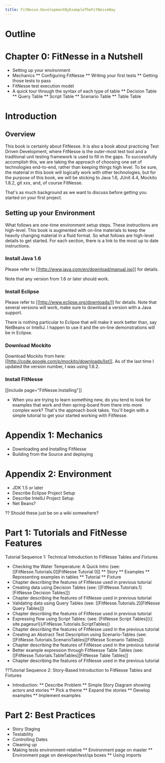 ```yaml
---
title: FitNesse.DevelopmentByExampleTheFitNesseWay
---
```

# Outline
# Chapter 0: FitNesse in a Nutshell
* Setting up your environment
* Mechanics
** Configuring FitNesse
** Writing your first tests
** Getting those tests to pass
* FitNesse test execution model
* A quick tour through the syntax of each type of table
** Decision Table
** Query Table
** Script Table
** Scenario Table
** Table Table

# Introduction
## Overview
This book is certainly about FitNesse. It is also a book about practicing Test Driven Development, where FitNesse is the outer-most test tool and a traditional unit testing framework is used to fill in the gaps. To successfully accomplish this, we are taking the approach of choosing one set of technologies end-to-end, rather than keeping things high level. To be sure, the material in this book will logically work with other technologies, but for the purpose of this book, we will be sticking to Java 1.6, JUnit 4.4, Mockito 1.8.2, git xxx, and, of course FitNesse.

That's as much background as we want to discuss before getting you started on your first project.

## Setting up your Environment
What follows are one-time environment setup steps. These instructions are high-level. This book is augmented with on-line materials to keep the heavily changing material in a fluid format. So what follows are high-level details to get started. For each section, there is a link to the most up to date instructions.
### Install Java 1.6
Please refer to [[http://www.java.com/en/download/manual.jsp]] for details.

Note that any version from 1.6 or later should work.

### Install Eclipse
Please refer to [[http://www.eclipse.org/downloads/]] for details. Note that several versions will work, make sure to download a version with a Java support.

There is nothing particular to Eclipse that will make it work better than, say NetBeans or IntelliJ. I happen to use it and the on-line demonstrations will be in Eclipse.
### Download Mockito
Download Mockito from here: [[http://code.google.com/p/mockito/downloads/list]]. As of the last time I updated the version number, I was using 1.8.2.

### Install FitNesse
[[include page="FitNesse.Installing"]]
* When you are trying to learn something new, do you tend to look for examples that work and then spring-board from there into more complex work? That's the approach book takes. You'll begin with a simple tutorial to get your started working with FitNesse. 

# Appendix 1: Mechanics
* Downloading and Installing FitNesse
* Building from the Source and deploying

# Appendix 2: Environment
* JDK 1.5 or later
* Describe Eclipse Project Setup
* Describe IntelliJ Project Setup
* Net Beans?

?? Should these just be on a wiki somewhere?

# Part 1: Tutorials and FitNesse Features
Tutorial Sequence 1: Technical Introduction to FitNesse Tables and Fixtures
* Checking the Water Temperature: A Quick Intro (see: [[FitNesse.Tutorials.0][FitNesse Tutorial 0]]
** Story
** Examples
** Representing examples in tables
** Tutorial
** Fixture
* Chapter describing the features of FitNesse used in previous tutorial
* Creating data using Decision Tables (see: [[FitNesse.Tutorials.1][FitNesse Decision Tables]])
* Chapter describing the features of FitNesse used in previous tutorial
* Validating data using Query Tables (see: [[FitNesse.Tutorials.2][FitNesse Query Tables]])
* Chapter describing the features of FitNesse used in previous tutorial
* Expressing flow using Script Tables: (see: [FitNesse Script Tables]({{ site.pagesurl}}/FitNesse.Tutorials.ScriptTables))
* Chapter describing the features of FitNesse used in the previous tutorial
* Creating an Abstract Test Description using Scenario-Tables (see: [[FitNesse.Tutorials.ScenarioTables][FitNesse Scenario Tables]])
* Chapter describing the features of FitNesse used in the previous tutorial
* Better example expression through FitNeesse Table Tables (see: [[FitNesse.Tutorials.TableTables][FitNesse Table Tables]]
* Chapter describing the features of FitNesse used in the previous tutorial

??Tutorial Sequence 2: Story-Based Introduction to FitNesse Tables and Fixtures
* Introduction:
** Describe Problem
** Simple Story Diagram showing actors and stories
** Pick a theme
** Expand the stories
** Develop examples
** Implement examples

# Part 2: Best Practices
* Story Staging
* Testability
* Controlling Dates
* Cleaning up
* Making tests environment-relative
** Environment page on master
** Environment page on developer/test/qa boxes
** Using imports
